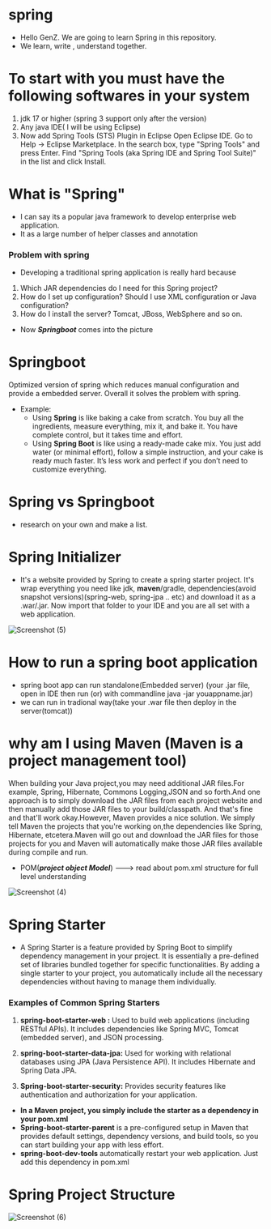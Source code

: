 # spring
- Hello GenZ. We are going to learn Spring in this repository.
- We learn, write , understand together.
# To start with you must have the following softwares in your system 
1. jdk 17 or higher (spring 3 support only after the version)
2. Any java IDE( I will be using Eclipse)
3. Now add Spring Tools (STS) Plugin in Eclipse
Open Eclipse IDE.
Go to Help -> Eclipse Marketplace.
In the search box, type "Spring Tools" and press Enter.
Find "Spring Tools (aka Spring IDE and Spring Tool Suite)" in the list and click Install.


# What is "Spring"
- I can say its a popular java framework to develop enterprise web application.
- It as a large number of helper classes and annotation

### Problem with spring
- Developing a traditional spring application is really hard because
1. Which JAR dependencies do I need for this Spring project?
2. How do I set up configuration?
Should I use XML configuration or Java configuration?
4. How do I install the server?
Tomcat, JBoss, WebSphere and so on.
- Now ***Springboot*** comes into the picture
# Springboot
Optimized version of spring which reduces manual configuration and provide a embedded server. Overall it solves the problem with spring.
- Example:
  - Using **Spring** is like baking a cake from scratch. You buy all the ingredients, measure everything, mix it, and bake it. You have complete control, but it takes time and effort.
  - Using **Spring Boot** is like using a ready-made cake mix. You just add water (or minimal effort), follow a simple instruction, and your cake is ready much faster. It’s less work and perfect if you don’t need to customize everything.
# Spring vs Springboot
- research on your own and make a list.
# Spring Initializer
- It's a website provided by Spring to create a spring starter project. It's wrap everything you need like jdk, **maven**/gradle, dependencies(avoid snapshot versions)(spring-web, spring-jpa .. etc) and download it as a .war/.jar. Now import that folder to your IDE and you are all set with a web application.

![Screenshot (5)](https://github.com/user-attachments/assets/4b7c1290-3f10-495b-8bbc-1ca00e38077a)


# How to run a spring boot application
- spring boot app can run standalone(Embedded server) (your .jar file, open in IDE then run (or) with commandline java -jar youappname.jar)
- we can run in tradional way(take your .war file then deploy in the server(tomcat))

# why am I using Maven (Maven is a project management tool)
When building your Java project,you may need additional JAR files.For example, Spring, Hibernate, Commons Logging,JSON and so forth.And one approach is to simply download the JAR files  from each project website  and then manually add those JAR files  to your build/classpath.  And that's fine and that'll work okay.However, Maven provides a nice solution.  We simply tell Maven the projects that you're working on,the dependencies like Spring, Hibernate, etcetera.Maven will go out and download the JAR files for those projects for you and Maven will automatically make those JAR files available during compile and run.
  - POM(***project object Model***) ---> read about pom.xml structure for full level understanding

![Screenshot (4)](https://github.com/user-attachments/assets/e4619349-4c41-46e6-a25b-41f27928f621)

# Spring Starter
- A Spring Starter is a feature provided by Spring Boot to simplify dependency management in your project. It is essentially a pre-defined set of libraries bundled together for specific functionalities. By adding a single starter to your project, you automatically include all the necessary dependencies without having to manage them individually.
###  Examples of Common Spring Starters
1. **spring-boot-starter-web :** Used to build web applications (including RESTful APIs). It includes dependencies like Spring MVC, Tomcat (embedded server), and JSON processing.

2. **spring-boot-starter-data-jpa:** Used for working with relational databases using JPA (Java Persistence API). It includes Hibernate and Spring Data JPA.

3. **Spring-boot-starter-security:** Provides security features like authentication and authorization for your application.
- **In a Maven project, you simply include the starter as a dependency in your pom.xml**
- **Spring-boot-starter-parent** is a pre-configured setup in Maven that provides default settings, dependency versions, and build tools, so you can start building your app with less effort.
- **spring-boot-dev-tools** automatically restart your web application. Just add this dependency in pom.xml


# Spring Project Structure

![Screenshot (6)](https://github.com/user-attachments/assets/6ffa7d16-5d46-423d-91e2-7c1118475adf)









